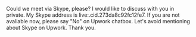 Could we meet via Skype, please? I would like to discuss with you in private. My Skype address is live:.cid.273da8c92fc12fe7. If you are not avaliable now, please say "No" on Upwork chatbox. Let's avoid mentioning about Skype on Upwork. Thank you.

